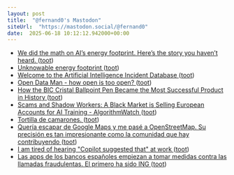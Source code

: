 ```yaml
---
layout: post
title:  "@fernand0's Mastodon"
siteUrl:  "https://mastodon.social/@fernand0"
date:  2025-06-18 10:12:12.942000+00:00
---
```

*  [We did the math on AI’s energy footprint. Here’s the story you haven’t heard. ](https://www.technologyreview.com/2025/05/20/1116327/ai-energy-usage-climate-footprint-big-tech) ([toot](https://mastodon.social/@fernand0/114703829102957322))
*  [Unknowable energy footprint ](https://flowingdata.com/2025/06/03/unknowable-energy-footprint) ([toot](https://mastodon.social/@fernand0/114703622831942637))
*  [Welcome to the Artificial Intelligence Incident Database ](https://incidentdatabase.ai) ([toot](https://mastodon.social/@fernand0/114703377653168141))
*  [Open Data Man - how open is too open? ](https://shkspr.mobi/blog/2025/06/open-data-man-how-open-is-too-open) ([toot](https://mastodon.social/@fernand0/114701784219406335))
*  [How the BIC Cristal Ballpoint Pen Became the Most Successful Product in History ](https://www.openculture.com/2025/06/how-the-bic-cristal-ballpoint-pen-became-the-most-successful-product-in-history.htm) ([toot](https://mastodon.social/@fernand0/114699966438431721))
*  [Scams and Shadow Workers: A Black Market is Selling European Accounts for AI Training - AlgorithmWatch ](https://algorithmwatch.org/en/scams-and-shadow-workers-a-black-market) ([toot](https://mastodon.social/@fernand0/114699592816791362))
*  [Tortilla de camarones. ](https://avecesunafoto.wordpress.com/2025/06/17/tortilla-de-camarones-2) ([toot](https://mastodon.social/@fernand0/114699571252608618))
*  [Quería escapar de Google Maps y me pasé a OpenStreetMap. Su precisión es tan impresionante como la comunidad que hay contribuyendo ](https://www.genbeta.com/herramientas/queria-escapar-google-maps-me-pase-a-openstreetmap-su-precision-impresionante-como-comunidad-que-hay-contribuyend) ([toot](https://mastodon.social/@fernand0/114699320472130336))
*  [I am tired of hearing &quot;Copilot suggested that&quot; at work  ](https://old.reddit.com/r/ExperiencedDevs/comments/1hm40yl/i_am_tired_of_hearing_copilot_suggested_that_at/) ([toot](https://mastodon.social/@fernand0/114699253850485363))
*  [Las apps de los bancos españoles empiezan a tomar medidas contra las llamadas fraudulentas. El primero ha sido ING ](https://www.genbeta.com/seguridad/apps-bancos-espanoles-empiezan-a-tomar-medidas-llamadas-fraudulentas-primero-ha-sido-in) ([toot](https://mastodon.social/@fernand0/114698858654537241))
